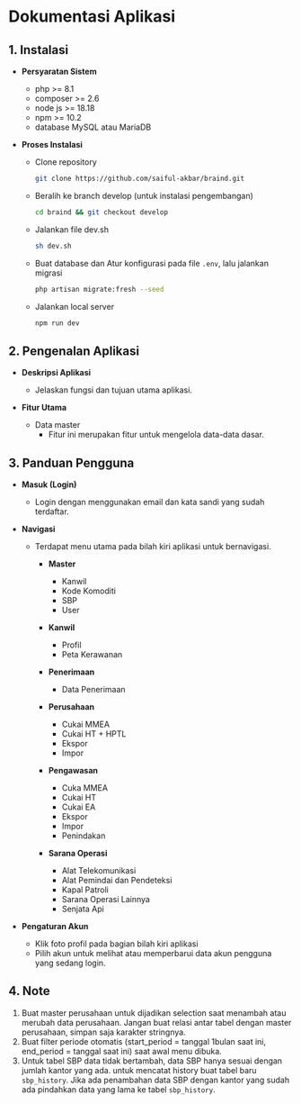 # Dokumentasi Aplikasi

## 1. Instalasi

- **Persyaratan Sistem**

  - php >= 8.1
  - composer >= 2.6
  - node js >= 18.18
  - npm >= 10.2
  - database MySQL atau MariaDB

- **Proses Instalasi**
  - Clone repository
    ```bash
    git clone https://github.com/saiful-akbar/braind.git
    ```
  - Beralih ke branch develop (untuk instalasi pengembangan)
    ```bash
    cd braind && git checkout develop
    ```
  - Jalankan file dev.sh
    ```sh
    sh dev.sh
    ```
  - Buat database dan Atur konfigurasi pada file `.env`, lalu jalankan migrasi
    ```bash
    php artisan migrate:fresh --seed
    ```
  - Jalankan local server
    ```bash
    npm run dev
    ```

## 2. Pengenalan Aplikasi

- **Deskripsi Aplikasi**

  - Jelaskan fungsi dan tujuan utama aplikasi.

- **Fitur Utama**
  - Data master
    - Fitur ini merupakan fitur untuk mengelola data-data dasar.

## 3. Panduan Pengguna

- **Masuk (Login)**

  - Login dengan menggunakan email dan kata sandi yang sudah terdaftar.

- **Navigasi**

  - Terdapat menu utama pada bilah kiri aplikasi untuk bernavigasi.

    - **Master**

      - Kanwil
      - Kode Komoditi
      - SBP
      - User

    - **Kanwil**

      - Profil
      - Peta Kerawanan

    - **Penerimaan**

      - Data Penerimaan

    - **Perusahaan**

      - Cukai MMEA
      - Cukai HT + HPTL
      - Ekspor
      - Impor

    - **Pengawasan**

      - Cuka MMEA
      - Cukai HT
      - Cukai EA
      - Ekspor
      - Impor
      - Penindakan

    - **Sarana Operasi**
      - Alat Telekomunikasi
      - Alat Pemindai dan Pendeteksi
      - Kapal Patroli
      - Sarana Operasi Lainnya
      - Senjata Api

- **Pengaturan Akun**
  - Klik foto profil pada bagian bilah kiri aplikasi
  - Pilih akun untuk melihat atau memperbarui data akun pengguna yang sedang login.

## 4. Note

1. Buat master perusahaan untuk dijadikan selection saat menambah atau merubah data perusahaan. Jangan buat relasi antar tabel dengan master perusahaan, simpan saja karakter stringnya.
2. Buat filter periode otomatis (start_period = tanggal 1bulan saat ini, end_period = tanggal saat ini) saat awal menu dibuka.
3. Untuk tabel SBP data tidak bertambah, data SBP hanya sesuai dengan jumlah kantor yang ada. untuk mencatat history buat tabel baru `sbp_history`. Jika ada penambahan data SBP dengan kantor yang sudah ada pindahkan data yang lama ke tabel `sbp_history`.
